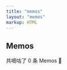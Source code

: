```yaml
---
title: "memos"
layout: "memos"
markup: HTML
---
```

<!DOCTYPE html>
<div id="memos" class=""></div>

<div class="container">
    <h2 class="title">Memos</h2>
    <p>共嘀咕了 <span id="memosCount">0</span> 条 Memos 🎉</p>
    <div id="memos">
        <!-- 嘀咕加载在这里 -->
    </div>
</div>

<script type="text/javascript">
    var memos = {
        host: "http://memo.wananaiko.com/", //修改为自己部署 Memos 的网址，末尾有 / 斜杠
        limit: "20", //默认每次显示 10条
        creatorId: "1", //默认为 101用户 https://demo.usememos.com/u/101
        domId: "#memos", //默认为 #memos
    };
</script>

<!-- 注意替换 JS 资源文件的路径 -->
<script type="text/javascript" src="/memos/assets/marked.min.js?v=4.2.2"></script>
<script type="text/javascript" src="/memos/assets/pangu.min.js?v=4.0.7"></script>
<script type="text/javascript" src="/memos/assets/moment.min.js?v=2.29.4"></script>
<script type="text/javascript" src="/memos/assets/moment.twitter.min.js"></script>
<script type="text/javascript" src="/memos/assets/memos.js"></script>
